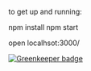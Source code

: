 to get up and running:

npm install
npm start

open localhsot:3000/


[![Greenkeeper badge](https://badges.greenkeeper.io/kdoh/color-harmony.svg)](https://greenkeeper.io/)